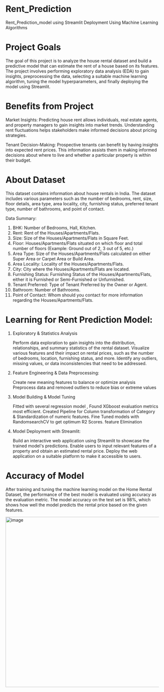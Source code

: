 
# Rent_Prediction
Rent_Prediction_model using Streamlit Deployment Using Machine Learning Algorithms

# Project Goals
The goal of this project is to analyze the house rental dataset and build a predictive model that can estimate the rent of a house based on its features. The project involves performing exploratory data analysis (EDA) to gain insights, preprocessing the data, selecting a suitable machine learning algorithm, tuning the model hyperparameters, and finally deploying the model using Streamlit.

# Benefits from Project
Market Insights:
Predicting house rent allows individuals, real estate agents, and property managers to gain insights into market trends. Understanding rent fluctuations helps stakeholders make informed decisions about pricing strategies.

Tenant Decision-Making:
Prospective tenants can benefit by having insights into expected rent prices. This information assists them in making informed decisions about where to live and whether a particular property is within their budget.

# About Dataset
This dataset contains information about house rentals in India. The dataset includes various parameters such as the number of bedrooms, rent, size, floor details, area type, area locality, city, furnishing status, preferred tenant type, number of bathrooms, and point of contact. 

 Data Summary:
1) BHK: Number of Bedrooms, Hall, Kitchen.
2) Rent: Rent of the Houses/Apartments/Flats.
3) Size: Size of the Houses/Apartments/Flats in Square Feet.
4) Floor: Houses/Apartments/Flats situated on which floor and total number of floors (Example: Ground out of 2, 3 out of 5, etc.)
5) Area Type: Size of the Houses/Apartments/Flats calculated on either Super Area or Carpet Area or Build Area.
6) Area Locality: Locality of the Houses/Apartments/Flats.
7) City: City where the Houses/Apartments/Flats are located.
8) Furnishing Status: Furnishing Status of the Houses/Apartments/Flats, either it is Furnished or Semi-Furnished or Unfurnished.
9) Tenant Preferred: Type of Tenant Preferred by the Owner or Agent.
10) Bathroom: Number of Bathrooms.
11) Point of Contact: Whom should you contact for more information regarding the Houses/Apartments/Flats.

# Learning for Rent Prediction Model:

1) Exploratory & Statistics Analysis
   
   Perform data exploration to gain insights into the distribution, relationships, and summary statistics of the rental 
   dataset.
   Visualize various features and their impact on rental prices, such as the number of bedrooms, location, furnishing 
   status, and more.
   Identify any outliers, missing values, or data inconsistencies that need to be addressed.
   
2) Feature Engineering & Data Preprocessing:
   
   Create new meaning features to balance or optimize analysis
   Preprocess data and removed outliers to reduce bias or extreme values
   
3) Model Building & Model Tuning
   
   Fitted with several regression model , Found XGboost evaluation metrics most efficient.
   Created Pipeline for Column transformation of Category & Standardization of numeric features.
   Fine Tuned models with RandomsearchCV to get optimum R2 Scores.
   feature Elimination
   
4) Model Deployment with Streamlit:
   
   Build an interactive web application using Streamlit to showcase the trained model's predictions.
   Enable users to input relevant features of a property and obtain an estimated rental price.
   Deploy the web application on a suitable platform to make it accessible to users. 

# Accuracy of Model

After training and tuning the machine learning model on the Home Rental Dataset, the performance of the best model is evaluated using accuracy as the evaluation metric. The model accuracy on the test set is 98%, which shows how well the model predicts the rental price based on the given features.

<img width="560" alt="image" src="https://github.com/Akashjha727/Rent_Prediction/assets/143934503/d00f76c4-9c25-4ccb-af2a-aabcac59fc36">

